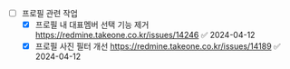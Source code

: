 


- [ ] 프로필 관련 작업
	- [x] 프로필 내 대표멤버 선택 기능 제거 https://redmine.takeone.co.kr/issues/14246 ✅ 2024-04-12
	- [x] 프로필 사진 필터 개선 https://redmine.takeone.co.kr/issues/14189 ✅ 2024-04-12